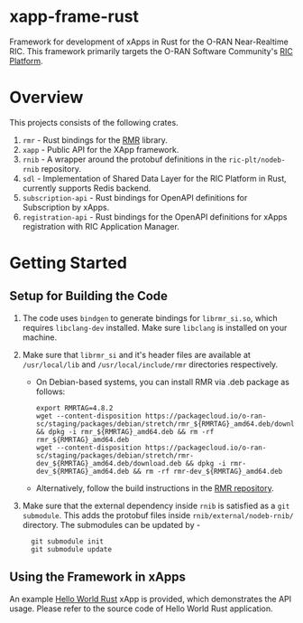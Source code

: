 # xapp-frame-rust

Framework for development of xApps in Rust for the O-RAN Near-Realtime RIC. This framework primarily targets the O-RAN Software Community's [RIC Platform](https://wiki.o-ran-sc.org/pages/viewpage.action?pageId=1179659).

# Overview

This projects consists of the following crates.

1. `rmr` - Rust bindings for the [RMR](https://gerrit.o-ran-sc.org/r/admin/repos/ric-plt/lib/rmr,general) library.
2. `xapp` - Public API for the XApp framework.
3. `rnib` - A wrapper around the protobuf definitions in the `ric-plt/nodeb-rnib` repository.
4. `sdl` - Implementation of Shared Data Layer for the RIC Platform in Rust, currently supports Redis backend.
5. `subscription-api` - Rust bindings for OpenAPI definitions for Subscription by xApps.
6. `registration-api` - Rust bindings for the OpenAPI definitions for xApps registration with RIC Application Manager.

# Getting Started

## Setup for Building the Code

1. The code uses `bindgen` to generate bindings for `librmr_si.so`, which requires `libclang-dev` installed. Make sure `libclang` is installed on your machine.
2. Make sure that `librmr_si` and it's header files are available at `/usr/local/lib` and `/usr/local/include/rmr` directories respectively.
   - On Debian-based systems, you can install RMR via .deb package as follows:

         export RMRTAG=4.8.2
         wget --content-disposition https://packagecloud.io/o-ran-sc/staging/packages/debian/stretch/rmr_${RMRTAG}_amd64.deb/download.deb && dpkg -i rmr_${RMRTAG}_amd64.deb && rm -rf rmr_${RMRTAG}_amd64.deb
         wget --content-disposition https://packagecloud.io/o-ran-sc/staging/packages/debian/stretch/rmr-dev_${RMRTAG}_amd64.deb/download.deb && dpkg -i rmr-dev_${RMRTAG}_amd64.deb && rm -rf rmr-dev_${RMRTAG}_amd64.deb

   - Alternatively, follow the build instructions in the [RMR repository](https://gerrit.o-ran-sc.org/r/gitweb?p=ric-plt/lib/rmr.git;a=summary).
3. Make sure that the external dependency inside `rnib` is satisfied as a `git submodule`. This adds the protobuf files inside `rnib/external/nodeb-rnib/` directory. The submodules can be updated by -

         git submodule init
         git submodule update

## Using the Framework in xApps

An example [Hello World Rust](https://gerrit.o-ran-sc.org/r/admin/repos/ric-app/hw-rust,general) xApp is provided, which demonstrates the API usage. Please refer to the source code of Hello World Rust application.
